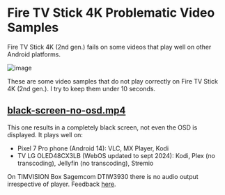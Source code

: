 # Fire TV Stick 4K Problematic Video Samples
Fire TV Stick 4K (2nd gen.) fails on some videos that play well on other Android platforms.

![image](https://github.com/user-attachments/assets/792af13e-5c01-4c28-836d-48ed154abb1a)

These are some video samples that do not play correctly on Fire TV Stick 4K (2nd gen.).
I try to keep them under 10 seconds.

## [black-screen-no-osd.mp4](https://github.com/colemar/fire-tv-stick-4k-problematic-video-samples/raw/refs/heads/main/video/black-screen-no-osd.mp4)
This one results in a completely black screen, not even the OSD is displayed.
It plays well on:
- Pixel 7 Pro phone (Android 14): VLC, MX Player, Kodi
- TV LG OLED48CX3LB (WebOS updated to sept 2024): Kodi, Plex (no transcoding), Jellyfin (no transcoding), Stremio

On TIMVISION Box Sagemcom DTIW3930 there is no audio output irrespective of player.
Feedback [here](https://www.reddit.com/r/firetvstick/comments/1g7mv91/fire_tv_stick_4k_does_not_play_some_pretty_common/).
